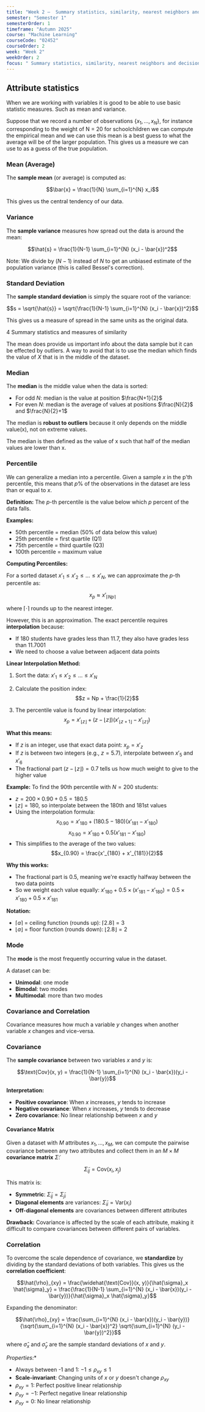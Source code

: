 ```yaml
---
title: "Week 2 –  Summary statistics, similarity, nearest neighbors and decision trees"
semester: "Semester 1"
semesterOrder: 1
timeframe: "Autumn 2025"
course: "Machine Learning"
courseCode: "02452"
courseOrder: 2
week: "Week 2"
weekOrder: 2
focus: " Summary statistics, similarity, nearest neighbors and decision trees"
---
```


## Attribute statistics

When we are working with variables it is good to be able to use basic statistic measures. Such as mean and variance.

Suppose that we record a number of observations $\{x_1,...,x_N\}$, for instance corresponding to the weight of N = 20 for schoolchildren we can compute the empirical mean and we can use this mean is a best guess to what the average will be of the larger population. This gives us a measure we can use to as a guess of the true population.

### Mean (Average)

The **sample mean** (or average) is computed as:

$$\bar{x} = \frac{1}{N} \sum_{i=1}^{N} x_i$$

This gives us the central tendency of our data.

### Variance

The **sample variance** measures how spread out the data is around the mean:

$$\hat{s} = \frac{1}{N-1} \sum_{i=1}^{N} (x_i - \bar{x})^2$$

Note: We divide by $(N-1)$ instead of $N$ to get an unbiased estimate of the population variance (this is called Bessel's correction).

### Standard Deviation

The **sample standard deviation** is simply the square root of the variance:

$$s = \sqrt{\hat{s}} = \sqrt{\frac{1}{N-1} \sum_{i=1}^{N} (x_i - \bar{x})^2}$$

This gives us a measure of spread in the same units as the original data.



4 Summary statistics and measures of similarity

The mean does provide us important info about the data sample but it can be effected by outliers. A way to avoid that is to use the median which finds the value of $X$ that is in the middle of the dataset.

### Median

The **median** is the middle value when the data is sorted:

- For odd $N$: median is the value at position $\frac{N+1}{2}$
- For even $N$: median is the average of values at positions $\frac{N}{2}$ and $\frac{N}{2}+1$

The median is **robust to outliers** because it only depends on the middle value(x), not on extreme values.

The median is then defined as the value of x such that half of the median values are lower than x.

### Percentile  

We can generalize a median into a percentile. Given a sample $x$ in the p'th percentile, this means that $p\%$ of the observations in the dataset are less than or equal to $x$.

**Definition:** The $p$-th percentile is the value below which $p$ percent of the data falls.

**Examples:**
- 50th percentile = median (50% of data below this value)
- 25th percentile = first quartile (Q1)
- 75th percentile = third quartile (Q3)
- 100th percentile = maximum value

**Computing Percentiles:**

For a sorted dataset $x'_1 \leq x'_2 \leq ... \leq x'_N$, we can approximate the $p$-th percentile as:

$$x_p \approx x'_{\lceil Np \rceil}$$

where $\lceil \cdot \rceil$ rounds up to the nearest integer.

However, this is an approximation. The exact percentile requires **interpolation** because:
- If 180 students have grades less than 11.7, they also have grades less than 11.7001
- We need to choose a value between adjacent data points

**Linear Interpolation Method:**

1. Sort the data: $x'_1 \leq x'_2 \leq ... \leq x'_N$

2. Calculate the position index:
   $$z = Np + \frac{1}{2}$$

3. The percentile value is found by linear interpolation:
   $$x_p = x'_{\lfloor z \rfloor} + (z - \lfloor z \rfloor)(x'_{\lfloor z+1 \rfloor} - x'_{\lfloor z \rfloor})$$

**What this means:**
- If $z$ is an integer, use that exact data point: $x_p = x'_z$
- If $z$ is between two integers (e.g., $z = 5.7$), interpolate between $x'_5$ and $x'_6$
- The fractional part $(z - \lfloor z \rfloor) = 0.7$ tells us how much weight to give to the higher value

**Example:** To find the 90th percentile with $N = 200$ students:
- $z = 200 \times 0.90 + 0.5 = 180.5$
- $\lfloor z \rfloor = 180$, so interpolate between the 180th and 181st values
- Using the interpolation formula:
  $$x_{0.90} = x'_{180} + (180.5 - 180)(x'_{181} - x'_{180})$$
  $$x_{0.90} = x'_{180} + 0.5(x'_{181} - x'_{180})$$
- This simplifies to the average of the two values:
  $$x_{0.90} = \frac{x'_{180} + x'_{181}}{2}$$

**Why this works:**
- The fractional part is $0.5$, meaning we're exactly halfway between the two data points
- So we weight each value equally: $x'_{180} + 0.5 \times (x'_{181} - x'_{180}) = 0.5 \times x'_{180} + 0.5 \times x'_{181}$

**Notation:**
- $\lceil a \rceil$ = ceiling function (rounds up): $\lceil 2.8 \rceil = 3$
- $\lfloor a \rfloor$ = floor function (rounds down): $\lfloor 2.8 \rfloor = 2$


### Mode

The **mode** is the most frequently occurring value in the dataset. 



A dataset can be:
- **Unimodal**: one mode
- **Bimodal**: two modes
- **Multimodal**: more than two modes


### Covariance and Correlation

Covariance measures how much a variable $y$ changes when another variable $x$ changes and vice-versa.

### Covariance

The **sample covariance** between two variables $x$ and $y$ is:

$$\text{Cov}(x, y) = \frac{1}{N-1} \sum_{i=1}^{N} (x_i - \bar{x})(y_i - \bar{y})$$

**Interpretation:**
- **Positive covariance**: When $x$ increases, $y$ tends to increase
- **Negative covariance**: When $x$ increases, $y$ tends to decrease
- **Zero covariance**: No linear relationship between $x$ and $y$

#### Covariance Matrix

Given a dataset with $M$ attributes $x_1, ..., x_M$, we can compute the pairwise covariance between any two attributes and collect them in an $M \times M$ **covariance matrix** $\tilde{\Sigma}$:

$$\tilde{\Sigma}_{ij} = \text{Cov}(x_i, x_j)$$

This matrix is:
- **Symmetric**: $\tilde{\Sigma}_{ij} = \tilde{\Sigma}_{ji}$
- **Diagonal elements** are variances: $\tilde{\Sigma}_{ii} = \text{Var}(x_i)$
- **Off-diagonal elements** are covariances between different attributes

**Drawback:** Covariance is affected by the scale of each attribute, making it difficult to compare covariances between different pairs of variables.

### Correlation

To overcome the scale dependence of covariance, we **standardize** by dividing by the standard deviations of both variables. This gives us the **correlation coefficient**:

$$\hat{\rho}_{xy} = \frac{\widehat{\text{Cov}}(x, y)}{\hat{\sigma}_x \hat{\sigma}_y} = \frac{\frac{1}{N-1} \sum_{i=1}^{N} (x_i - \bar{x})(y_i - \bar{y})}{\hat{\sigma}_x \hat{\sigma}_y}$$

Expanding the denominator:


$$\hat{\rho}_{xy} = \frac{\sum_{i=1}^{N} (x_i - \bar{x})(y_i - \bar{y})}{\sqrt{\sum_{i=1}^{N} (x_i - \bar{x})^2} \sqrt{\sum_{i=1}^{N} (y_i - \bar{y})^2}}$$

where $\hat{\sigma}_x$ and $\hat{\sigma}_y$ are the sample standard deviations of $x$ and $y$.

*Properties:**
- Always between -1 and 1: $-1 \leq \rho_{xy} \leq 1$
- **Scale-invariant**: Changing units of $x$ or $y$ doesn't change $\rho_{xy}$
- $\rho_{xy} = 1$: Perfect positive linear relationship
- $\rho_{xy} = -1$: Perfect negative linear relationship
- $\rho_{xy} = 0$: No linear relationship
  

